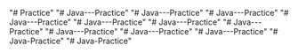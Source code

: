 "# Practice" 
"# Java---Practice" 
"# Java---Practice" 
"# Java---Practice" 
"# Java---Practice" 
"# Java---Practice" 
"# Java---Practice" 
"# Java---Practice" 
"# Java---Practice" 
"# Java---Practice" 
"# Java---Practice" 
"# Java-Practice" 
"# Java-Practice" 
